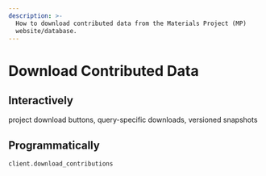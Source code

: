 ```yaml
---
description: >-
  How to download contributed data from the Materials Project (MP)
  website/database.
---
```


# Download Contributed Data

## Interactively

project download buttons, query-specific downloads, versioned snapshots

## Programmatically

`client.download_contributions`
